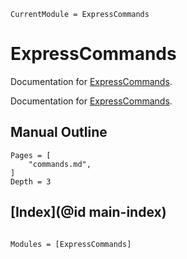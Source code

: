 ```@meta
CurrentModule = ExpressCommands
```

# ExpressCommands

Documentation for [ExpressCommands](https://github.com/MineralsCloud/ExpressCommands.jl).

Documentation for [ExpressCommands](https://github.com/MineralsCloud/ExpressCommands.jl).

## Manual Outline

```@contents
Pages = [
    "commands.md",
]
Depth = 3
```

## [Index](@id main-index)

```@index
```

```@autodocs
Modules = [ExpressCommands]
```
